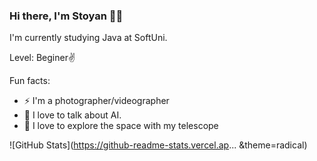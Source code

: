 ### Hi there, I'm Stoyan 🧑‍💻


I'm currently studying Java at SoftUni.

Level: Beginer✌️



  Fun facts:
 - ⚡  I'm a photographer/videographer
 - 🤖  I love to talk about AI.
 - 🔭  I love to explore the space with my telescope
 
 
 
 
![GitHub Stats](https://github-readme-stats.vercel.ap... &theme=radical)
 
 

